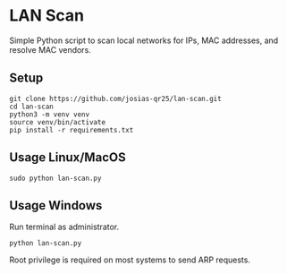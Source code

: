 # LAN Scan

Simple Python script to scan local networks for IPs, MAC addresses, and resolve MAC vendors.

## Setup

```
git clone https://github.com/josias-qr25/lan-scan.git
cd lan-scan
python3 -m venv venv
source venv/bin/activate
pip install -r requirements.txt
```

## Usage Linux/MacOS

```
sudo python lan-scan.py
```

## Usage Windows
Run terminal as administrator.
```
python lan-scan.py
```


Root privilege is required on most systems to send ARP requests.


